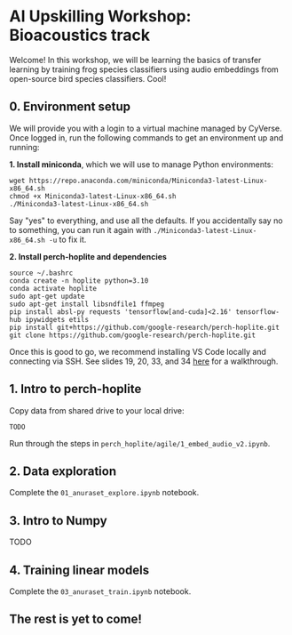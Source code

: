 # AI Upskilling Workshop: Bioacoustics track

Welcome! In this workshop, we will be learning the basics of transfer learning by training frog species classifiers using audio embeddings from open-source bird species classifiers. Cool!

## 0. Environment setup

We will provide you with a login to a virtual machine managed by CyVerse. Once logged in, run the following commands to get an environment up and running:

**1. Install miniconda**, which we will use to manage Python environments:
```
wget https://repo.anaconda.com/miniconda/Miniconda3-latest-Linux-x86_64.sh
chmod +x Miniconda3-latest-Linux-x86_64.sh
./Miniconda3-latest-Linux-x86_64.sh
```
Say "yes" to everything, and use all the defaults. If you accidentally say no to something, you can run it again with `./Miniconda3-latest-Linux-x86_64.sh -u` to fix it.

**2. Install perch-hoplite and dependencies**
```
source ~/.bashrc
conda create -n hoplite python=3.10
conda activate hoplite
sudo apt-get update
sudo apt-get install libsndfile1 ffmpeg
pip install absl-py requests 'tensorflow[and-cuda]<2.16' tensorflow-hub ipywidgets etils
pip install git+https://github.com/google-research/perch-hoplite.git
git clone https://github.com/google-research/perch-hoplite.git
```

Once this is good to go, we recommend installing VS Code locally and connecting via SSH. See slides 19, 20, 33, and 34 [here](https://docs.google.com/presentation/d/1VFkmj5dvtlnziBOFM9GO4PEcfhcPrv7tfBaSo6uEOWg/edit#slide=id.g2680127c5bb_0_88) for a walkthrough.

## 1. Intro to perch-hoplite

Copy data from shared drive to your local drive:

`TODO`

Run through the steps in `perch_hoplite/agile/1_embed_audio_v2.ipynb`.

## 2. Data exploration

Complete the `01_anuraset_explore.ipynb` notebook.

## 3. Intro to Numpy

TODO

## 4. Training linear models

Complete the `03_anuraset_train.ipynb` notebook.

## The rest is yet to come!
